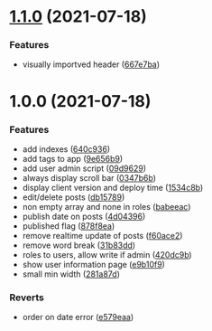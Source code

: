 # [1.1.0](https://github.com/halv00rsen/vanligfyr/compare/v1.0.0...v1.1.0) (2021-07-18)


### Features

* visually importved header ([667e7ba](https://github.com/halv00rsen/vanligfyr/commit/667e7bad93455873e07202f52008b29db2c8dccc))

# 1.0.0 (2021-07-18)


### Features

* add indexes ([640c936](https://github.com/halv00rsen/vanligfyr/commit/640c93647aebb9a88525f508a1316781e0390709))
* add tags to app ([9e656b9](https://github.com/halv00rsen/vanligfyr/commit/9e656b95f83ae0a8abcbb59924a2d48efbb5819f))
* add user admin script ([09d9629](https://github.com/halv00rsen/vanligfyr/commit/09d9629b064ea9790663dad00ddde74b3d7cc768))
* always display scroll bar ([0347b6b](https://github.com/halv00rsen/vanligfyr/commit/0347b6b3c00b7deebb55def97dc8c951d467aea3))
* display client version and deploy time ([1534c8b](https://github.com/halv00rsen/vanligfyr/commit/1534c8bc2296e8883ca2c33ee418a07d1438a6ad))
* edit/delete posts ([db15789](https://github.com/halv00rsen/vanligfyr/commit/db15789257ccd840049e6a14e1ca386c741eb23e))
* non empty array and none in roles ([babeeac](https://github.com/halv00rsen/vanligfyr/commit/babeeac5842eb1af96bd498f020a1b5998ba56fc))
* publish date on posts ([4d04396](https://github.com/halv00rsen/vanligfyr/commit/4d0439612a63df14b964c14f1ee7237dbcf695cb))
* published flag ([878f8ea](https://github.com/halv00rsen/vanligfyr/commit/878f8ea510eb4918ee27d5abb1836a50d6a2da57))
* remove realtime update of posts ([f60ace2](https://github.com/halv00rsen/vanligfyr/commit/f60ace27faeabcd21cf512896d90f591f1be80ba))
* remove word break ([31b83dd](https://github.com/halv00rsen/vanligfyr/commit/31b83ddd5d72b5348fa216e66ff8353e11fe5ac7))
* roles to users, allow write if admin ([420dc9b](https://github.com/halv00rsen/vanligfyr/commit/420dc9b6032c2c7e68447b8192750db5cca1ab38))
* show user information page ([e9b10f9](https://github.com/halv00rsen/vanligfyr/commit/e9b10f9bc04c167289cf387aa05de5a8ef907f21))
* small min width ([281a87d](https://github.com/halv00rsen/vanligfyr/commit/281a87d58395bd05f2e66395faf2e7d753a25c60))


### Reverts

* order on date error ([e579eaa](https://github.com/halv00rsen/vanligfyr/commit/e579eaa08bef5677cce9925b6c5abd9a804055b1))
